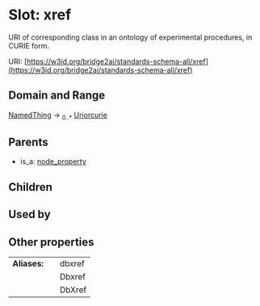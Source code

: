 
# Slot: xref


URI of corresponding class in an ontology of experimental procedures, in CURIE form.

URI: [https://w3id.org/bridge2ai/standards-schema-all/xref](https://w3id.org/bridge2ai/standards-schema-all/xref)


## Domain and Range

[NamedThing](NamedThing.md) &#8594;  <sub>0..\*</sub> [Uriorcurie](types/Uriorcurie.md)

## Parents

 *  is_a: [node_property](node_property.md)

## Children


## Used by


## Other properties

|  |  |  |
| --- | --- | --- |
| **Aliases:** | | dbxref |
|  | | Dbxref |
|  | | DbXref |

